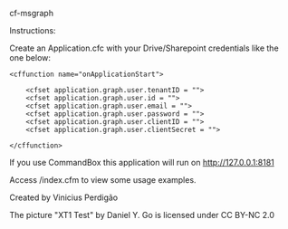 cf-msgraph

Instructions:

Create an Application.cfc with your Drive/Sharepoint credentials like the one below:

<cfcomponent>

	<cffunction name="onApplicationStart">
		
		<cfset application.graph.user.tenantID = "">
		<cfset application.graph.user.id = "">
		<cfset application.graph.user.email = "">
		<cfset application.graph.user.password = "">
		<cfset application.graph.user.clientID = "">
		<cfset application.graph.user.clientSecret = "">

	</cffunction>

</cfcomponent>

If you use CommandBox this application will run on http://127.0.0.1:8181

Access /index.cfm to view some usage examples.


Created by Vinicius Perdigão

The picture "XT1 Test" by Daniel Y. Go is licensed under CC BY-NC 2.0
